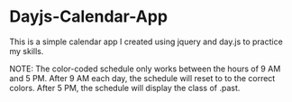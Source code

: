 # Dayjs-Calendar-App
This is a simple calendar app I created using jquery and day.js to practice my skills.

NOTE: The color-coded schedule only works between the hours of 9 AM and 5 PM. After 9 AM each day, the schedule will reset to to the correct colors. After 5 PM, the schedule will display the class of .past.